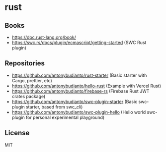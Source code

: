 # rust

## Books

- https://doc.rust-lang.org/book/
- https://swc.rs/docs/plugin/ecmascript/getting-started (SWC Rust plugin)

## Repositories

- https://github.com/antonybudianto/rust-starter (Basic starter with Cargo, prettier, etc)
- https://github.com/antonybudianto/hello-rust (Example with Vercel Rust)
- https://github.com/antonybudianto/firebase-rs (Firebase Rust JWT crates package)
- https://github.com/antonybudianto/swc-plugin-starter (Basic swc-plugin starter, based from swc_cli)
- https://github.com/antonybudianto/swc-plugin-hello (Hello world swc-plugin for personal experimental playground)

## License

MIT
